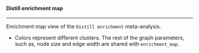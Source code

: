 #### Distill enrichment map
---------------------------

Enrichment map view of the `Distill enrichment` meta-analysis.
- Colors represent different clusters. The rest of the graph parameters, such as, node size
  and edge width are shared with `enrichment_map`.

